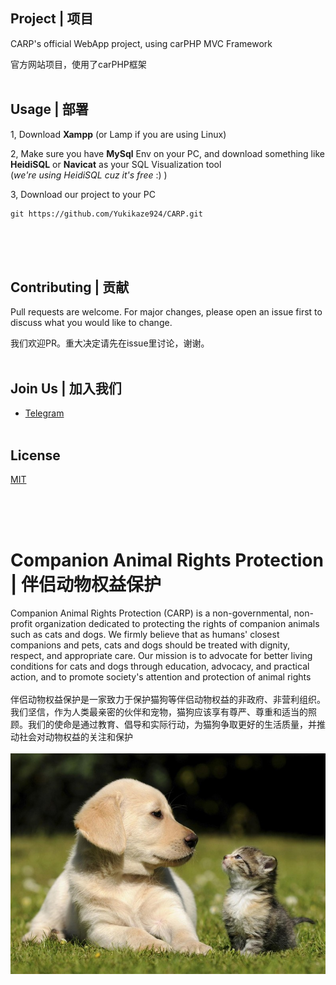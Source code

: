 ## Project | 项目

CARP's official WebApp project, using carPHP MVC Framework

官方网站项目，使用了carPHP框架
<br><br>
## Usage | 部署
  
1, Download __Xampp__ (or Lamp if you are using Linux)

2, Make sure you have __MySql__ Env on your PC, and download something like __HeidiSQL__ or __Navicat__ as your SQL Visualization tool <br> (*we're using HeidiSQL cuz it's free* :) )

3, Download our project to your PC
```git
git https://github.com/Yukikaze924/CARP.git
```

<br><br><br>

## Contributing | 贡献

Pull requests are welcome. For major changes, please open an issue first
to discuss what you would like to change.

我们欢迎PR。重大决定请先在issue里讨论，谢谢。
<br><br>
## Join Us | 加入我们

* [Telegram](https://t.me/carporg)
<br><br>
## License

[MIT](https://choosealicense.com/licenses/mit/)

<br><br><br>

# Companion Animal Rights Protection | 伴侣动物权益保护

Companion Animal Rights Protection (CARP) is a non-governmental, non-profit organization dedicated to protecting the rights of companion animals such as cats and dogs. We firmly believe that as humans' closest companions and pets, cats and dogs should be treated with dignity, respect, and appropriate care. Our mission is to advocate for better living conditions for cats and dogs through education, advocacy, and practical action, and to promote society's attention and protection of animal rights
<br><br>
伴侣动物权益保护是一家致力于保护猫狗等伴侣动物权益的非政府、非营利组织。我们坚信，作为人类最亲密的伙伴和宠物，猫狗应该享有尊严、尊重和适当的照顾。我们的使命是通过教育、倡导和实际行动，为猫狗争取更好的生活质量，并推动社会对动物权益的关注和保护
<br><br>
![cute animals](https://raw.githubusercontent.com/Yukikaze924/CARP/main/img/bg_image.jpg)
